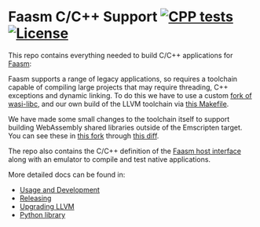 # Faasm C/C++ Support [![CPP tests](https://github.com/faasm/cpp/workflows/Tests/badge.svg?branch=main)](https://github.com/faasm/cpp/actions) [![License](https://img.shields.io/github/license/faasm/cpp.svg)](https://github.com/faasm/cpp/blob/main/LICENSE.md)

This repo contains everything needed to build C/C++ applications for
[Faasm](https://github.com/faasm/faasm):

Faasm supports a range of legacy applications, so requires a toolchain capable
of compiling large projects that may require threading, C++ exceptions and
dynamic linking. To do this we have to use a custom [fork of
wasi-libc](https://github.com/faasm/wasi-libc), and our own build of the LLVM
toolchain via [this Makefile](Makefile).

We have made some small changes to the toolchain itself to support building
WebAssembly shared libraries outside of the Emscripten target. You can see these
in [this fork](https://github.com/faasm/llvm-project) through [this
diff](https://github.com/llvm/llvm-project/compare/llvmorg-10.0.1...faasm:faasm).

The repo also contains the C/C++ definition of the [Faasm host
interface](https://faasm.readthedocs.io/en/latest/source/host_interface.html)
along with an emulator to compile and test native applications.

More detailed docs can be found in:

- [Usage and Development](docs/usage.md)
- [Releasing](docs/release.md)
- [Upgrading LLVM](docs/upgrade-llvm.md)
- [Python library](docs/python.md)
